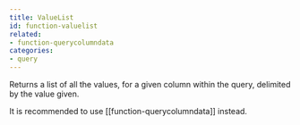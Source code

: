 ```yaml
---
title: ValueList
id: function-valuelist
related:
- function-querycolumndata
categories:
- query
---
```


Returns a list of all the values, for a given column within the query, delimited by the value given.

It is recommended to use [[function-querycolumndata]] instead.
